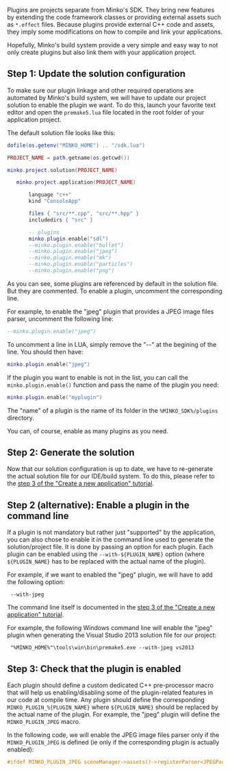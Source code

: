 Plugins are projects separate from Minko's SDK. They bring new features by extending the code framework classes or providing external assets such as `*.effect` files. Because plugins provide external C++ code and assets, they imply some modifications on how to compile and link your applications.

Hopefully, Minko's build system provide a very simple and easy way to not only create plugins but also link them with your application project.

Step 1: Update the solution configuration
-----------------------------------------

To make sure our plugin linkage and other required operations are automated by Minko's build system, we will have to update our project solution to enable the plugin we want. To do this, launch your favorite text editor and open the `premake5.lua` file located in the root folder of your application project.

The default solution file looks like this:

```lua
dofile(os.getenv("MINKO_HOME") .. "/sdk.lua")

PROJECT_NAME = path.getname(os.getcwd())

minko.project.solution(PROJECT_NAME)

   minko.project.application(PROJECT_NAME)

       language "c++"
       kind "ConsoleApp"

       files { "src/**.cpp", "src/**.hpp" }
       includedirs { "src" }

       -- plugins
       minko.plugin.enable("sdl")
       --minko.plugin.enable("bullet")
       --minko.plugin.enable("jpeg")
       --minko.plugin.enable("mk")
       --minko.plugin.enable("particles")
       --minko.plugin.enable("png")

```


As you can see, some plugins are referenced by default in the solution file. But they are commented. To enable a plugin, uncomment the corresponding line.

For example, to enable the "jpeg" plugin that provides a JPEG image files parser, uncomment the following line:

```lua
--minko.plugin.enable("jpeg") 
```


To uncomment a line in LUA, simply remove the "--" at the begining of the line. You should then have:

```lua
minko.plugin.enable("jpeg") 
```


If the plugin you want to enable is not in the list, you can call the `minko.plugin.enable()` function and pass the name of the plugin you need:

```lua
minko.plugin.enable("myplugin") 
```


The "name" of a plugin is the name of its folder in the `%MINKO_SDK%/plugins` directory.

You can, of course, enable as many plugins as you need.

Step 2: Generate the solution
-----------------------------

Now that our solution configuration is up to date, we have to re-generate the actual solution file for our IDE/build system. To do this, please refer to the [step 3 of the "Create a new application" tutorial](../tutorial/Create_a_new_application.md#Step_3:_Generate_the_solution_file).

Step 2 (alternative): Enable a plugin in the command line
---------------------------------------------------------

If a plugin is not mandatory but rather just "supported" by the application, you can also chose to enable it in the command line used to generate the solution/project file. It is done by passing an option for each plugin. Each plugin can be enabled using the `--with-${PLUGIN_NAME}` option (where `${PLUGIN_NAME}` has to be replaced with the actual name of the plugin).

For example, if we want to enabled the "jpeg" plugin, we will have to add the following option:

```
 --with-jpeg 
```


The command line itself is documented in the [step 3 of the "Create a new application" tutorial](../tutorial/Create_a_new_application.md#Step_3:_Generate_the_solution_file).

For example, the following Windows command line will enable the "jpeg" plugin when generating the Visual Studio 2013 solution file for our project:

```
 "%MINKO_HOME%"\tools\win\bin\premake5.exe --with-jpeg vs2013 
```


Step 3: Check that the plugin is enabled
----------------------------------------

Each plugin should define a custom dedicated C++ pre-processor macro that will help us enabling/disabling some of the plugin-related features in our code at compile time. Any plugin should define the corresponding `MINKO_PLUGIN_%{PLUGIN_NAME}` where `${PLUGIN_NAME}` should be replaced by the actual name of the plugin. For example, the "jpeg" plugin will define the `MINKO_PLUGIN_JPEG` macro.

In the following code, we will enable the JPEG image files parser only if the `MINKO_PLUGIN_JPEG` is defined (ie only if the corresponding plugin is actually enabled):

```cpp
#ifdef MINKO_PLUGIN_JPEG sceneManager->assets()->registerParser<JPEGParser>("jpg"); #endif 
```


